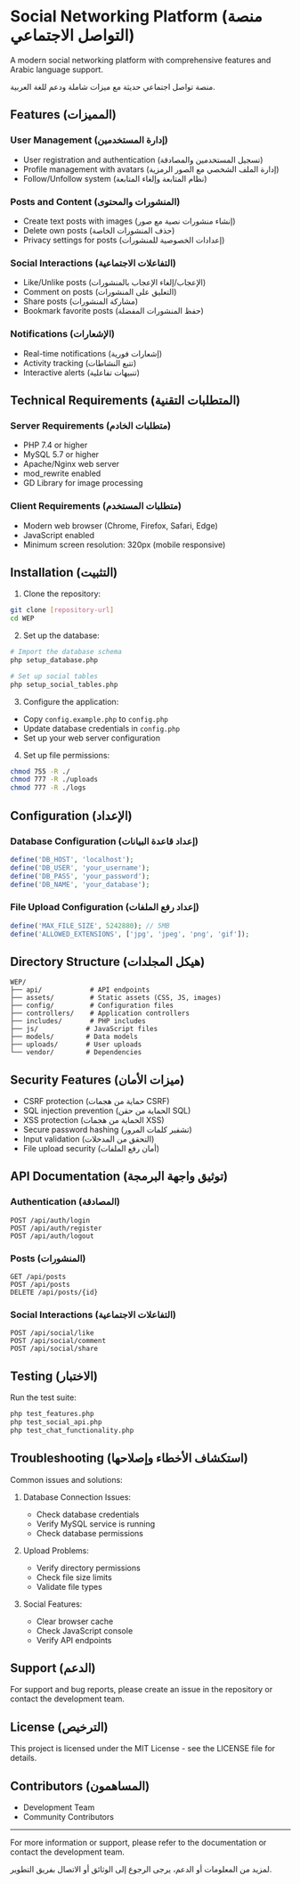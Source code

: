 # Social Networking Platform (منصة التواصل الاجتماعي)

A modern social networking platform with comprehensive features and Arabic language support.

منصة تواصل اجتماعي حديثة مع ميزات شاملة ودعم للغة العربية.

## Features (المميزات)

### User Management (إدارة المستخدمين)
- User registration and authentication (تسجيل المستخدمين والمصادقة)
- Profile management with avatars (إدارة الملف الشخصي مع الصور الرمزية)
- Follow/Unfollow system (نظام المتابعة وإلغاء المتابعة)

### Posts and Content (المنشورات والمحتوى)
- Create text posts with images (إنشاء منشورات نصية مع صور)
- Delete own posts (حذف المنشورات الخاصة)
- Privacy settings for posts (إعدادات الخصوصية للمنشورات)

### Social Interactions (التفاعلات الاجتماعية)
- Like/Unlike posts (الإعجاب/إلغاء الإعجاب بالمنشورات)
- Comment on posts (التعليق على المنشورات)
- Share posts (مشاركة المنشورات)
- Bookmark favorite posts (حفظ المنشورات المفضلة)

### Notifications (الإشعارات)
- Real-time notifications (إشعارات فورية)
- Activity tracking (تتبع النشاطات)
- Interactive alerts (تنبيهات تفاعلية)

## Technical Requirements (المتطلبات التقنية)

### Server Requirements (متطلبات الخادم)
- PHP 7.4 or higher
- MySQL 5.7 or higher
- Apache/Nginx web server
- mod_rewrite enabled
- GD Library for image processing

### Client Requirements (متطلبات المستخدم)
- Modern web browser (Chrome, Firefox, Safari, Edge)
- JavaScript enabled
- Minimum screen resolution: 320px (mobile responsive)

## Installation (التثبيت)

1. Clone the repository:
```bash
git clone [repository-url]
cd WEP
```

2. Set up the database:
```bash
# Import the database schema
php setup_database.php

# Set up social tables
php setup_social_tables.php
```

3. Configure the application:
- Copy `config.example.php` to `config.php`
- Update database credentials in `config.php`
- Set up your web server configuration

4. Set up file permissions:
```bash
chmod 755 -R ./
chmod 777 -R ./uploads
chmod 777 -R ./logs
```

## Configuration (الإعداد)

### Database Configuration (إعداد قاعدة البيانات)
```php
define('DB_HOST', 'localhost');
define('DB_USER', 'your_username');
define('DB_PASS', 'your_password');
define('DB_NAME', 'your_database');
```

### File Upload Configuration (إعداد رفع الملفات)
```php
define('MAX_FILE_SIZE', 5242880); // 5MB
define('ALLOWED_EXTENSIONS', ['jpg', 'jpeg', 'png', 'gif']);
```

## Directory Structure (هيكل المجلدات)

```
WEP/
├── api/            # API endpoints
├── assets/         # Static assets (CSS, JS, images)
├── config/         # Configuration files
├── controllers/    # Application controllers
├── includes/       # PHP includes
├── js/            # JavaScript files
├── models/        # Data models
├── uploads/       # User uploads
└── vendor/        # Dependencies
```

## Security Features (ميزات الأمان)

- CSRF protection (حماية من هجمات CSRF)
- SQL injection prevention (الحماية من حقن SQL)
- XSS protection (الحماية من هجمات XSS)
- Secure password hashing (تشفير كلمات المرور)
- Input validation (التحقق من المدخلات)
- File upload security (أمان رفع الملفات)

## API Documentation (توثيق واجهة البرمجة)

### Authentication (المصادقة)
```
POST /api/auth/login
POST /api/auth/register
POST /api/auth/logout
```

### Posts (المنشورات)
```
GET /api/posts
POST /api/posts
DELETE /api/posts/{id}
```

### Social Interactions (التفاعلات الاجتماعية)
```
POST /api/social/like
POST /api/social/comment
POST /api/social/share
```

## Testing (الاختبار)

Run the test suite:
```bash
php test_features.php
php test_social_api.php
php test_chat_functionality.php
```

## Troubleshooting (استكشاف الأخطاء وإصلاحها)

Common issues and solutions:

1. Database Connection Issues:
   - Check database credentials
   - Verify MySQL service is running
   - Check database permissions

2. Upload Problems:
   - Verify directory permissions
   - Check file size limits
   - Validate file types

3. Social Features:
   - Clear browser cache
   - Check JavaScript console
   - Verify API endpoints

## Support (الدعم)

For support and bug reports, please create an issue in the repository or contact the development team.

## License (الترخيص)

This project is licensed under the MIT License - see the LICENSE file for details.

## Contributors (المساهمون)

- Development Team
- Community Contributors

---

For more information or support, please refer to the documentation or contact the development team.

لمزيد من المعلومات أو الدعم، يرجى الرجوع إلى الوثائق أو الاتصال بفريق التطوير. 